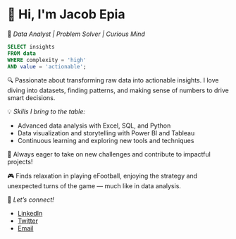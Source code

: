 # 👋 Hi, I'm Jacob Epia

🎯 *Data Analyst | Problem Solver | Curious Mind*

```sql
SELECT insights
FROM data
WHERE complexity = 'high'
AND value = 'actionable';
```
🔍 Passionate about transforming raw data into actionable insights. I love diving into datasets, finding patterns, and making sense of numbers to drive smart decisions.

💡 *Skills I bring to the table:*
- Advanced data analysis with Excel, SQL, and Python
- Data visualization and storytelling with Power BI and Tableau
- Continuous learning and exploring new tools and techniques

🚀 Always eager to take on new challenges and contribute to impactful projects!

🎮 Finds relaxation in playing eFootball, enjoying the strategy and unexpected turns of the game — much like in data analysis.

🔗 *Let’s connect!*
- [LinkedIn](https://www.linkedin.com/in/jacob-epia/)
- [Twitter](https://x.com/jake_epia)
- [Email](jakeepia@gmail.com)


